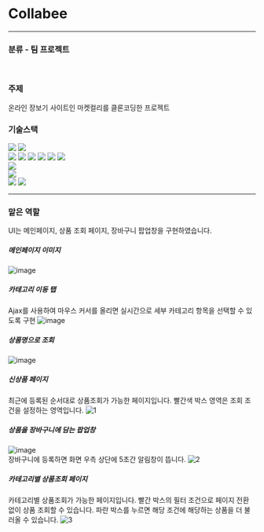 # Collabee
***

### 분류 - 팀 프로젝트
<br>

### 주제
온라인 장보기 사이트인 마켓컬리를 클론코딩한 프로젝트
<br>

### 기술스택
<img src="https://img.shields.io/badge/java-007396?style=for-the-badge&logo=java&logoColor=white">   <img src="https://img.shields.io/badge/spring-6DB33F?style=for-the-badge&logo=spring&logoColor=white"> 
<br>
 <img src="https://img.shields.io/badge/html5-E34F26?style=for-the-badge&logo=html5&logoColor=white"> 
  <img src="https://img.shields.io/badge/css-1572B6?style=for-the-badge&logo=css3&logoColor=white"> 
  <img src="https://img.shields.io/badge/javascript-F7DF1E?style=for-the-badge&logo=javascript&logoColor=black"> 
  <img src="https://img.shields.io/badge/jquery-0769AD?style=for-the-badge&logo=jquery&logoColor=white">
    <img src="https://img.shields.io/badge/bootstrap-7952B3?style=for-the-badge&logo=bootstrap&logoColor=white">
     <img src="https://img.shields.io/badge/fontawesome-339AF0?style=for-the-badge&logo=fontawesome&logoColor=white">
<br>
<img src="https://img.shields.io/badge/oracle-F80000?style=for-the-badge&logo=oracle&logoColor=white">
<br>
  <img src="https://img.shields.io/badge/tomcat-F8DC75?style=for-the-badge&logo=apachetomcat&logoColor=black">
<br>
<img src="https://img.shields.io/badge/github-181717?style=for-the-badge&logo=github&logoColor=white">
  <img src="https://img.shields.io/badge/git-F05032?style=for-the-badge&logo=git&logoColor=white">
<br>

***
### 맡은 역할
UI는 메인페이지, 상품 조회 페이지, 장바구니 팝업창을 구현하였습니다.
<br>

##### 메인페이지 이미지
![image](https://github.com/Stonage96/collabee/assets/93897781/ad8fe1f8-d480-42c1-a635-acf37ed5e673)
<br>

##### 카테고리 이동 탭
Ajax를 사용하여 마우스 커서를 올리면 실시간으로 세부 카테고리 항목을 선택할 수 있도록 구현
![image](https://github.com/Stonage96/collabee/assets/93897781/51683292-7b49-4806-bcc6-e4c41b54618b)
<br>

##### 상품명으로 조회
![image](https://github.com/Stonage96/collabee/assets/93897781/a8275018-5c66-4273-b9be-8b85c7e9b108)
<br>

##### 신상품 페이지
최근에 등록된 순서대로 상품조회가 가능한 페이지입니다. 빨간색 박스 영역은 조회 조건을 설정하는 영역입니다.
![1](https://github.com/Stonage96/collabee/assets/93897781/54d0a9a4-0b10-4732-bd17-0f26dca70573)
<br>

##### 상품을 장바구니에 담는 팝업창
![image](https://github.com/Stonage96/collabee/assets/93897781/e20ffaab-9fa4-4909-ac5f-57639bf5397a)
<br>
장바구니에 등록하면 화면 우측 상단에 5초간 알림창이 뜹니다.
![2](https://github.com/Stonage96/collabee/assets/93897781/bc3e4fb7-3d6b-4ed3-a72d-3d879355b1af)
<br>

##### 카테고리별 상품조회 페이지
카테고리별 상품조회가 가능한 페이지입니다. 빨간 박스의 필터 조건으로 페이지 전환 없이 상품 조회할 수 있습니다. 파란 박스를 누르면 해당 조건에 해당하는 상품을 더 불러올 수 있습니다. 
![3](https://github.com/Stonage96/collabee/assets/93897781/c45a4918-5b3b-4ab1-a774-b997ac379ad4)
<br>


 
